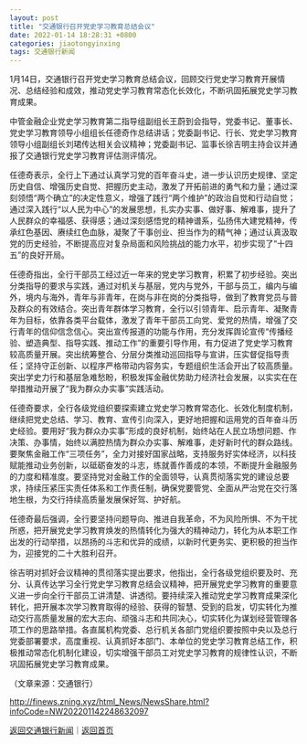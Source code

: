 ```yaml
---
layout: post
title: "交通银行召开党史学习教育总结会议"
date: 2022-01-14 18:28:31 +0800
categories: jiaotongyinxing
tags: 交通银行新闻
---
```

<p>1月14日，交通银行召开党史学习教育总结会议，回顾交行党史学习教育开展情况、总结经验和成效，推动党史学习教育常态化长效化，不断巩固拓展党史学习教育成果。</p>
 <p>中管金融企业党史学习教育第二指导组副组长王蔚到会指导，党委书记、董事长、党史学习教育领导小组组长任德奇作总结讲话；党委副书记、行长、党史学习教育领导小组副组长刘珺传达相关会议精神；党委副书记、监事长徐吉明主持会议并通报了交通银行党史学习教育评估测评情况。</p>
 <p>任德奇表示，全行上下通过认真学习党的百年奋斗史，进一步认识历史规律、坚定历史自信、增强历史自觉、把握历史主动，激发了开拓前进的勇气和力量；通过深刻领悟“两个确立”的决定性意义，增强了践行“两个维护”的政治自觉和行动自觉；通过深入践行“以人民为中心”的发展思想，扎实办实事、做好事、解难事，提升了人民群众的幸福感、获得感；通过深刻感悟党的精神谱系，弘扬伟大建党精神，传承红色基因、赓续红色血脉，凝聚了干事创业、担当作为的精气神；通过认真汲取党的历史经验，不断提高应对复杂局面和风险挑战的能力水平，初步实现了“十四五”的良好开局。</p>
 <p>任德奇指出，全行干部员工经过近一年来的党史学习教育，积累了初步经验。突出分类指导的要求与实践，通过对机关与基层，党内与党外，干部与员工，编内与编外，境内与海外，青年与非青年，在岗与非在岗的分类指导，做到了教育党员与普及群众的有效结合。突出青年群体学习教育，全行以引领青年、启示青年、凝聚青年为目标，依靠各类平台载体，激发了青年干部员工向党、爱党的热情，增强了交行青年的信仰信念信心。突出宣传报道的功能与作用，充分发挥舆论宣传“传播经验、塑造典型、指导实践、推动工作”的重要引导作用，有力促进了党史学习教育较高质量开展。突出统筹整合、分层分类推动巡回指导与宣讲，压实督促指导责任；坚持守正创新、以程序严格带动内容务实，专题组织生活会开出了较高质量。突出学史力行和基层急难愁盼，积极发挥金融优势助力经济社会发展，以实实在在举措推动开展了“我为群众办实事”实践活动。</p>
 <p>任德奇要求，全行各级党组织要探索建立党史学习教育常态化、长效化制度机制，继续把党史总结、学习、教育、宣传引向深入，更好地把握和运用党的百年奋斗历史经验。要用好“我为群众办实事”形成的良好机制，始终站在人民立场想问题、作决策、办事情，始终以满腔热情为群众办实事、解难事，走好新时代的群众路线。要聚焦金融工作“三项任务”，全力对接好国家战略，支持服务好实体经济，以科技赋能推动业务创新，以砥砺奋发的斗志，练就善作善成的本领，不断提升金融服务的力度和精准度。要坚持党对金融工作的全面领导，认真贯彻落实党的建设总要求，持续压紧压实责任体系和工作责任制，确保党要管党、全面从严治党在交行落地生根，为交行持续高质量发展保好驾、护好航。</p>
 <p>任德奇最后强调，全行要坚持问题导向、推进自我革命，不为风险所惧、不为干扰所惑，把开展党史学习教育焕发的热情转化为强大的精神动力，转化为从本职工作出发的行动举措，以昂扬的斗志和优异的成绩，以新时代更务实、更积极的担当作为，迎接党的二十大胜利召开。</p>
 <p>徐吉明对抓好会议精神的贯彻落实提出要求，他指出，全行各级党组织要及时、充分、认真传达学习全行党史学习教育总结会议精神，把开展党史学习教育的重要意义进一步向全行干部员工讲清楚、讲透彻。要持续深入推动党史学习教育成果深化转化，把开展本次学习教育取得的经验、获得的智慧、受到的启发，切实转化为推动交行高质量发展的宏大志向、顽强斗志和共同决心，切实转化为谋划经营管理各项工作的思路举措。各直属机构党委、总行机关各部门党组织要按照中央以及总行党委部署要求，高度重视、认真抓好本部门、本单位的党史学习教育总结工作，积极推动常态化机制化建设，切实增强干部员工对党史学习教育的规律性认识，不断巩固拓展党史学习教育成果。</p><p class="em_media">（文章来源：交通银行）</p>

<http://finews.zning.xyz/html_News/NewsShare.html?infoCode=NW202201142248632097>

[返回交通银行新闻](//finews.withounder.com/category/jiaotongyinxing.html)｜[返回首页](//finews.withounder.com/)